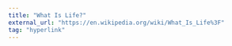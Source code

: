 ```yaml
---
title: "What Is Life?"
external_url: "https://en.wikipedia.org/wiki/What_Is_Life%3F"
tag: "hyperlink"
---
```

